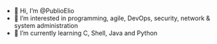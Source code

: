 - 👋 Hi, I’m @PublioElio
- 👀 I’m interested in programming, agile, DevOps, security, network & system administration
- 🌱 I’m currently learning C, Shell, Java and Python
